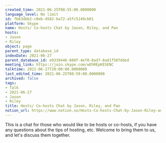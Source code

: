 ```yaml
---
created_time: 2021-06-25T08:55:00.0000000
language_level: No limit
id: fb63dbb2-c0eb-4582-ba72-a5fc5149cb01
platform: Skype
name: Hosts/ Co-hosts Chat by Jason, Riley, and Pan
hosts:
- Jason
- Riley
object: page
parent_type: database_id
indexDate: 2021-06-27
parent_database_id: e9339446-880f-4ef0-8ad7-8ad1f507dded
meeting_link: https://join.skype.com/wEhREpKESENC
talktime: 2021-06-27T20:00:00.0000000
last_edited_time: 2021-06-25T08:59:00.0000000
archived: false
tags:
- Talk
- 2021-06-27
- Jason
- Riley
title: Hosts/ Co-hosts Chat by Jason, Riley, and Pan
notion_url: https://www.notion.so/Hosts-Co-hosts-Chat-by-Jason-Riley-and-Pan-fb63dbb2c0eb4582ba72a5fc5149cb01
---
```


This is a chat for those who would like to be hosts or co-hosts, if you have any questions about the tips of hosting, etc. Welcome to bring them to us, and let's discuss them together.

